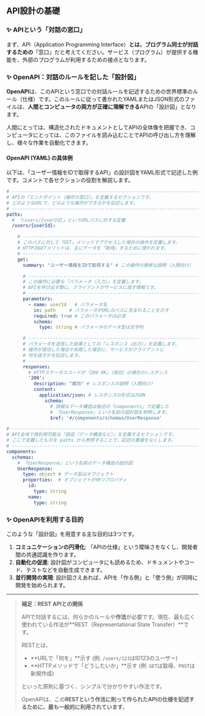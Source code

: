 ## API設計の基礎

### ✨ APIという「対話の窓口」

まず、API（Application Programming Interface）**とは、プログラム同士が対話するための**「窓口」だと考えてください。サービス（プログラム）が提供する機能を、外部のプログラムが利用するための接点となります。

### ✨ OpenAPI：対話のルールを記した「設計図」

**OpenAPI**は、このAPIという窓口での対話ルールを記述するための世界標準のルール（仕様）です。このルールに従って書かれたYAMLまたはJSON形式のファイルは、**人間とコンピュータの両方が正確に理解できる**APIの「設計図」となります。

人間にとっては、構造化されたドキュメントとしてAPIの全体像を把握でき、コンピュータにとっては、このファイルを読み込むことでAPIの呼び出し方を理解し、様々な作業を自動化できます。

#### **OpenAPI (YAML) の具体例**

以下は、「ユーザー情報をIDで取得するAPI」の設計図をYAML形式で記述した例です。コメントで各セクションの役割を解説します。

```yaml
# ----------------------------------------------------------------------
# APIの「エンドポイント（操作の窓口）」を定義するセクションです。
# どのようなURLで、どのような操作ができるかを記述します。
# ----------------------------------------------------------------------
paths:
  # 「/users/{userId}」というURLパスに対する定義
  /users/{userId}:

    # ------------------------------------------------------------------
    # このパスに対して「GET」メソッドでアクセスした場合の操作を定義します。
    # HTTPのGETメソッドは、主にデータを「取得」するために使われます。
    # ------------------------------------------------------------------
    get:
      summary: "ユーザー情報をIDで取得する" # この操作の簡単な説明（人間向け）

      # ----------------------------------------------------------------
      # この操作に必要な「パラメータ（入力）」を定義します。
      # APIを呼び出す際に、クライアントがサービスに渡す情報です。
      # ----------------------------------------------------------------
      parameters:
        - name: userId   # パラメータ名
          in: path     # パラメータがURLのパスに含まれることを示す
          required: true # このパラメータは必須
          schema:
            type: string # パラメータのデータ型は文字列

      # ----------------------------------------------------------------
      # パラメータを送信した結果としての「レスポンス（出力）」を定義します。
      # 操作が成功した場合や失敗した場合に、サービスがクライアントに
      # 何を返すかを記述します。
      # ----------------------------------------------------------------
      responses:
        # HTTPステータスコードが「200 OK」（成功）の場合のレスポンス
        '200':
          description: "成功" # レスポンスの説明（人間向け）
          content:
            application/json: # レスポンスの形式はJSON
              schema:
                # 詳細なデータ構造は後述の「components」で定義した
                # 「UserResponse」という名前の設計図を参照します。
                $ref: '#/components/schemas/UserResponse'

# ----------------------------------------------------------------------
# API全体で再利用可能な「部品（データ構造など）」を定義するセクションです。
# ここで定義したものを paths から参照することで、記述の重複をなくします。
# ----------------------------------------------------------------------
components:
  schemas:
    # 「UserResponse」という名前のデータ構造の設計図
    UserResponse:
      type: object # データ型はオブジェクト
      properties:  # オブジェクトが持つプロパティ
        id:
          type: string
        name:
          type: string
```

### ✨ OpenAPIを利用する目的

このような「設計図」を用意する主な目的は3つです。

1.  **コミュニケーションの円滑化**: 「APIの仕様」という曖昧さをなくし、開発者間の共通認識を作ります。
2.  **自動化の促進**: 設計図がコンピュータにも読めるため、ドキュメントやコード、テストなどを自動生成できます。
3.  **並行開発の実現**: 設計図さえあれば、APIを「作る側」と「使う側」が同時に開発を始められます。

-----

> **補足：REST APIとの関係**
>
> APIで対話するには、何らかのルールや**作法**が必要です。現在、最も広く使われている作法が\*\*REST（Representational State Transfer）\*\*です。
>
> RESTとは、
>
>   * \*\*URLで「何を」\*\*示す (例: `/users/123`はID123のユーザー)
>   * \*\*HTTPメソッドで「どうしたいか」\*\*示す (例: `GET`は取得、`POST`は新規作成)
>
> といった原則に基づく、シンプルで分かりやすい作法です。
>
> OpenAPIは、この**RESTという作法に則って作られたAPIの仕様を記述するために、最も一般的に利用されています**。

